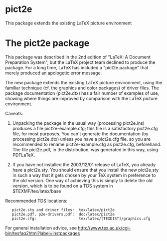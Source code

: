 # pict2e
This package extends the existing LaTeX picture environment

# The pict2e package

This package was described in the 2nd edition of "LaTeX: A Document
Preparation System", but the LaTeX project team declined to produce
the package.  For a long time, LaTeX has included a "pict2e package"
that merely produced an apologetic error message.

The new package extends the existing LaTeX picture environment, using
the familiar technique (cf. the graphics and color packages) of driver
files.  The package documentation (pict2e.dtx) has a fair number of
examples of use, showing where things are improved by comparison with
the LaTeX picture environment.

Caveats:

1. Unpacking the package in the usual way (processing pict2e.ins)
   produces a file pict2e-example.cfg; this file is a satisfactory
   pict2e.cfg file, for most purposes.  You can't generate the
   documentation (by processing pict2e.dtx) unless you have a
   pict2e.cfg file. so you are recommended to rename
   pict2e-example.cfg as pict2e.cfg, beforehand.  The file pict2e.pdf,
   in the distribution, was generated in this way, using PDFLaTeX.

2. If you have not installed the 2003/12/01 release of LaTeX, you
   already have a pict2e.sty.  You should ensure that you install the
   new pict2e.sty in such a way that it gets chosen by your TeX system
   in preference to the old version.  One way of achieving this is
   simply to delete the old version, which is to be found on a TDS
   system in $TEXMF/tex/latex/base

Recommended TDS locations:
```
   pict2e.sty and driver files:  tex/latex/pict2e
   pict2e.pdf, p2e-drivers.pdf:  doc/latex/pict2e
   pict2e.cfg:                   tex/latex/[TEXDIST]/graphics.cfg
```

For general installation advice, see
http://www.tex.ac.uk/cgi-bin/texfaq2html?label=instpackages

